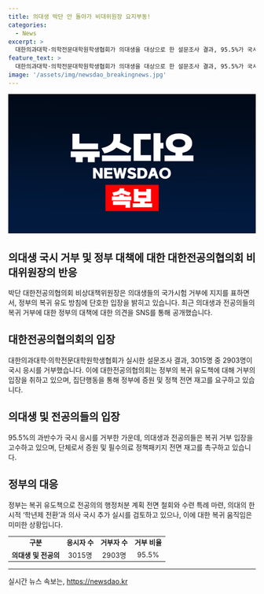 ```yaml
---
title: 의대생 박단 안 돌아가 비대위원장 요지부동!
categories:
  - News
excerpt: >
  대한의과대학·의학전문대학원학생협회가 의대생을 대상으로 한 설문조사 결과, 95.5%가 국시 응시를 거부했음을 공개했다. 이에 박단 대한전공의협의회 비상대책위원장은 자신의 SNS를 통해 의대생들의 결정을 존중하고 지지한다는 뜻을 밝혔다. 이는 정부가 복귀 유도 정책을 내놓은 이후 나온 첫 반응으로, 전공의와 의대생 단체의 복귀 거부 입장이 강화되는 가운데 정부와의 갈등이 더욱 심화될 전망이다.
feature_text: >
  대한의과대학·의학전문대학원학생협회가 의대생을 대상으로 한 설문조사 결과, 95.5%가 국시 응시를 거부했음을 공개했다. 이에 박단 대한전공의협의회 비상대책위원장은 자신의 SNS를 통해 의대생들의 결정을 존중하고 지지한다는 뜻을 밝혔다. 이는 정부가 복귀 유도 정책을 내놓은 이후 나온 첫 반응으로, 전공의와 의대생 단체의 복귀 거부 입장이 강화되는 가운데 정부와의 갈등이 더욱 심화될 전망이다.
image: '/assets/img/newsdao_breakingnews.jpg'
---
```


<p><img src="/assets/img/newsdao_breakingnews.jpg" alt="cryptoinkorea 속보" /></p>

<h2 data-ke-size="size26">의대생 국시 거부 및 정부 대책에 대한 대한전공의협의회 비대위원장의 반응</h2>

<p data-ke-size="size16">박단 대한전공의협의회 비상대책위원장은 의대생들의 국가시험 거부에 지지를 표하면서, 정부의 복귀 유도 방침에 단호한 입장을 밝히고 있습니다. 최근 의대생과 전공의들의 복귀 거부에 대한 정부의 대책에 대한 의견을 SNS를 통해 공개했습니다.</p>

<h2 data-ke-size="size26">대한전공의협의회의 입장</h2>

<p data-ke-size="size16">대한의과대학·의학전문대학원학생협회가 실시한 설문조사 결과, 3015명 중 2903명이 국시 응시를 거부했습니다. 이에 대한전공의협의회는 정부의 복귀 유도책에 대해 거부의 입장을 취하고 있으며, 집단행동을 통해 정부에 증원 및 정책 전면 재고를 요구하고 있습니다.</p>

<h2 data-ke-size="size26">의대생 및 전공의들의 입장</h2>

<p data-ke-size="size16">95.5%의 과반수가 국시 응시를 거부한 가운데, 의대생과 전공의들은 복귀 거부 입장을 고수하고 있으며, 단체로서 증원 및 필수의료 정책패키지 전면 재고를 촉구하고 있습니다.</p>

<h2 data-ke-size="size26">정부의 대응</h2>

<p data-ke-size="size16">정부는 복귀 유도책으로 전공의의 행정처분 계획 전면 철회와 수련 특례 마련, 의대의 한시적 ‘학년제 전환’과 의사 국시 추가 실시를 검토하고 있으나, 이에 대한 복귀 움직임은 미미한 상황입니다.</p>

<table>
    <tbody>
        <tr>
            <td style="text-align: center; height: 17px;"><b>구분</b></td>
            <td style="text-align: center; height: 17px;"><b>응시자 수</b></td>
            <td style="text-align: center; height: 17px;"><b>거부자 수</b></td>
            <td style="text-align: center; height: 17px;"><b>거부 비율</b></td>
        </tr>
        <tr>
            <td style="text-align: center; height: 17px;"><b>의대생 및 전공의</b></td>
            <td style="text-align: center; height: 17px;">3015명</td>
            <td style="text-align: center; height: 17px;">2903명</td>
            <td style="text-align: center; height: 17px;">95.5%</td>
        </tr>
    </tbody>
</table>

<p><hr></p>
실시간 뉴스 속보는, <a href="https://newsdao.kr" rel="dofollow">https://newsdao.kr</a>


